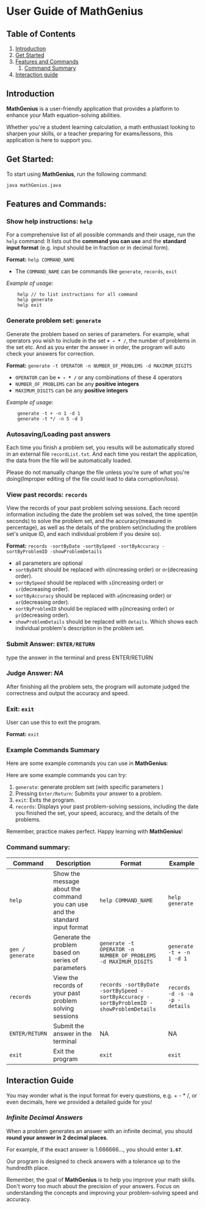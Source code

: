 # User Guide of MathGenius

## Table of Contents
1. [Introduction](#introduction)
2. [Get Started](#get-started)
3. [Features and Commands](#features-and-commands)
   1. [Command Summary](#command-summary)
4. [Interaction guide](#interaction-guide)

## Introduction

**MathGenius** is a user-friendly application that provides a platform to enhance your Math equation-solving abilities. 

Whether you're a student learning calculation, a math enthusiast looking to sharpen your skills, or a teacher preparing for exams/lessons, this application is here to support you.

## Get Started:

To start using **MathGenius**, run the following command: 
```
java mathGenius.java
```

## Features and Commands:

### Show help instructions: `help`

For a comprehensive list of all possible commands and their usage, run the `help` command: It lists out the **command you can use** and the **standard input format** (e.g. input should be in fraction or in decimal form).

**Format:** `help COMMAND_NAME`
- The `COMMAND_NAME` can be commands like `generate`, `records`, `exit`
  
*Example of usage:*
```
	help // to list instructions for all command
	help generate
	help exit
```
### Generate problem set: `generate`
Generate the problem based on series of parameters. For example, what operators you wish to include in the set **`+ - * /`**, the number of problems in the set etc. And as you enter the answer in order, the program will auto check your answers for correction.

**Format:** `generate -t OPERATOR -n NUMBER_OF_PROBLEMS -d MAXIMUM_DIGITS`

- `OPERATOR` can be **`+ - * /`** or any combinations of these 4 operators
- `NUMBER_OF_PROBLEMS` can be any **positive integers** 
- `MAXIMUM_DIGITS` can be any **positive integers**

*Example of usage:*

```
	generate -t + -n 1 -d 1
	generate -t */ -n 5 -d 3
```

### Autosaving/Loading past answers

Each time you finish a problem set, you results will be automatically stored in an external file `recordList.txt`. And each time you restart the application, the data from the file will be automatically loaded. 

Please do not manually change the file unless you're sure of what you're doing(Improper editing of the file could lead to data corruption/loss). 

### View past records: `records`

View the records of your past problem solving sessions. Each record information including the date the problem set was solved, the time spent(in seconds) to solve the problem set, and the accuracy(measured in percentage), as well as the details of the problem set(including the problem set's unique ID, and each individual problem if you desire so).

**Format:** `records -sortByDate -sortBySpeed -sortByAccuracy -sortByProblemID -showProblemDetails`

- all parameters are optional
- `sortByDATE` should be replaced with `d`(increasing order) or `dr`(decreasing order).
- `sortBySpeed` should be replaced with `s`(increasing order) or `sr`(decreasing order).
- `sortByAccuracy` should be replaced with `a`(increasing order) or `ar`(decreasing order).
- `sortByProblemID` should be replaced with `p`(increasing order) or `pr`(decreasing order).
- `showProblemDetails` should be replaced with `details`. Which shows each individual problem's description in the problem set.

### Submit Answer: `ENTER/RETURN`

type the answer in the terminal and press ENTER/RETURN

### Judge Answer: *NA*

After finishing all the problem sets, the program will automate judged the correctness and output the accuracy and speed.

### Exit: `exit`

User can use this to exit the program.

**Format:** `exit`

### Example Commands Summary
Here are some example commands you can use in **MathGenius**:

Here are some example commands you can try:
1. `generate`: generate problem set (with specific parameters )
2. Pressing `Enter/Return`: Submits your answer to a problem.
3. `exit`: Exits the program.
4. `records`: Displays your past problem-solving sessions, including the date you finished the set, your speed, accuracy, and the details of the problems.

Remember, practice makes perfect. Happy learning with **MathGenius**!

### Command summary:

| Command | Description | Format | Example |
|---------|-------------|--------|---------|
| `help` | Show the message about the command you can use and the standard input format | `help COMMAND_NAME` | `help generate` |
| `gen / generate` | Generate the problem based on series of parameters | `generate -t OPERATOR -n NUMBER_OF_PROBLEMS -d MAXIMUM_DIGITS` | `generate -t + -n 1 -d 1` |
| `records` | View the records of your past problem solving sessions | `records -sortByDate -sortBySpeed -sortByAccuracy -sortByProblemID -showProblemDetails` | `records -d -s -a -p -details` |
| `ENTER/RETURN` | Submit the answer in the terminal | NA | NA |
| `exit` | Exit the program | `exit` | `exit` |

## Interaction Guide

You may wonder what is the input format for every questions, e.g. + - * /, or even decimals, here we provided a detailed guide for you!

### *Infinite Decimal Answers*

When a problem generates an answer with an infinite decimal, you should **round your answer in 2 decimal places**. 

For example, if the exact answer is 1.666666..., you should enter **`1.67`**.

Our program is designed to check answers with a tolerance up to the hundredth place. 

Remember, the goal of **MathGenius** is to help you improve your math skills. Don't worry too much about the precision of your answers. Focus on understanding the concepts and improving your problem-solving speed and accuracy.